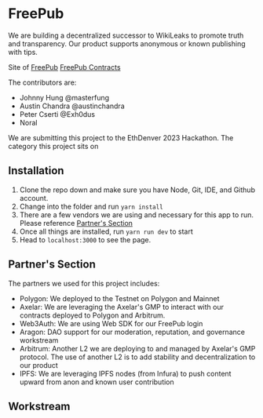 # FreePub

We are building a decentralized successor to WikiLeaks to promote truth and transparency. Our product supports anonymous or known publishing with tips.

Site of [FreePub](https://freepub.io)
[FreePub Contracts](https://github.com/austinchandra/freepub-contracts)

The contributors are:
- Johnny Hung @masterfung
- Austin Chandra @austinchandra
- Peter Cserti @Exh0dus
- Noral

We are submitting this project to the EthDenver 2023 Hackathon. The category this project sits on 

## Installation

1. Clone the repo down and make sure you have Node, Git, IDE, and Github account.
2. Change into the folder and run `yarn install`
3. There are a few vendors we are using and necessary for this app to run. Please reference [Partner's Section](#partners-section)
4. Once all things are installed, run `yarn run dev` to start
5. Head to `localhost:3000` to see the page.

## Partner's Section

The partners we used for this project includes:

- Polygon: We deployed to the Testnet on Polygon and Mainnet
- Axelar: We are leveraging the Axelar's GMP to interact with our contracts deployed to Polygon and Arbitrum.
- Web3Auth: We are using Web SDK for our FreePub login
- Aragon: DAO support for our moderation, reputation, and governance workstream
- Arbitrum: Another L2 we are deploying to and managed by Axelar's GMP protocol. The use of another L2 is to add stability and decentralization to our product
- IPFS: We are leveraging IPFS nodes (from Infura) to push content upward from anon and known user contribution

## Workstream

